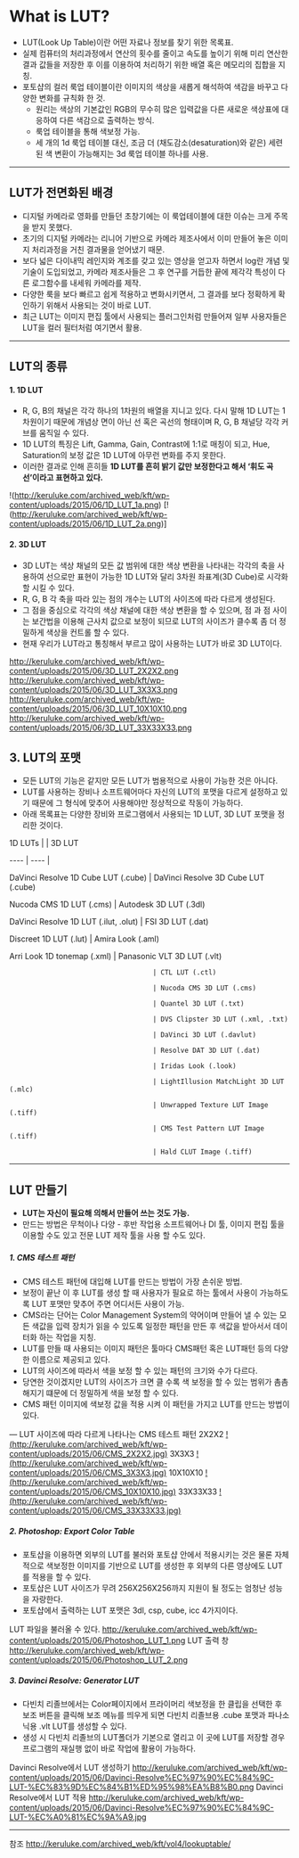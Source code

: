 # What is LUT?

+ LUT(Look Up Table)이란 어떤 자료나 정보를 찾기 위한 목록표.
+ 실제 컴퓨터의 처리과정에서 연산의 횟수를 줄이고 속도를 높이기 위해 미리 연산한 결과 값들을 저장한 후 이를 이용하여 처리하기 위한 배열 혹은 메모리의 집합을 지칭.
+ 포토샵의 컬러 룩업 테이블이란 이미지의 색상을 새롭게 해석하여 색감을 바꾸고 다양한 변화를 규칙화 한 것.
  + 원리는 색상의 기본값인 RGB의 무수히 많은 입력값을 다른 새로운 색상표에 대응하여 다른 색감으로 출력하는 방식.
  + 룩업 테이블을 통해 색보정 가능. 
  + 세 개의 1d 룩업 테이블 대신, 조금 더 (채도감소(desaturation)와 같은) 세련된 색 변환이 가능해지는 3d 룩업 테이블 하나를 사용.

-----------------------------------------------

## LUT가 전면화된 배경

+ 디지털 카메라로 영화를 만들던 초창기에는 이 룩업테이블에 대한 이슈는 크게 주목을 받지 못했다.
+ 초기의 디지털 카메라는 리니어 기반으로 카메라 제조사에서 이미 만들어 놓은 이미지 처리과정을 거친 결과물을 얻어냈기 때문.
+ 보다 넓은 다이내믹 레인지와 계조를 갖고 있는 영상을 얻고자 하면서 log란 개념 및 기술이 도입되었고, 카메라 제조사들은 그 후 연구를 거듭한 끝에 제각각 특성이 다른 로그함수를 내세워 카메라를 제작.
+ 다양한 룩을 보다 빠르고 쉽게 적용하고 변화시키면서, 그 결과를 보다 정확하게 확인하기 위해서 사용되는 것이 바로 LUT. 
+ 최근 LUT는 이미지 편집 툴에서 사용되는 플러그인처럼 만들어져 일부 사용자들은 LUT을 컬러 필터처럼 여기면서 활용.
 
 ----------------------------
 
## LUT의 종류

#### 1. 1D LUT

+ R, G, B의 채널은 각각 하나의 1차원의 배열을 지니고 있다.
다시 말해 1D LUT는 1차원이기 때문에 개념상 면이 아닌 선 혹은 곡선의 형태이며 R, G, B 채널당 각각 커브를 움직일 수 있다. 
+ 1D LUT의 특징은 Lift, Gamma, Gain, Contrast에 1:1로 매칭이 되고, Hue, Saturation의 보정 값은 1D LUT에 아무런 변화를 주지 못한다. 
+ 이러한 결과로 인해 흔히들 __1D LUT를 흔히 밝기 값만 보정한다고 해서 ‘휘도 곡선’이라고 표현하고 있다.__

!(http://keruluke.com/archived_web/kft/wp-content/uploads/2015/06/1D_LUT_1a.png)
[!(http://keruluke.com/archived_web/kft/wp-content/uploads/2015/06/1D_LUT_2a.png)]

#### 2. 3D LUT

+ 3D LUT는 색상 채널의 모든 값 범위에 대한 색상 변환을 나타내는 각각의 축을 사용하여 선으로만 표현이 가능한 1D LUT와 달리 3차원 좌표계(3D Cube)로 시각화할 시킬 수 있다. 
+ R, G, B 각 축을 따라 있는 점의 개수는 LUT의 사이즈에 따라 다르게 생성된다.
+ 그 점을 중심으로 각각의 색상 채널에 대한 색상 변환을 할 수 있으며, 점 과 점 사이는 보간법을 이용해 근사치 값으로 보정이 되므로 LUT의 사이즈가 클수록 좀 더 정밀하게 색상을 컨트롤 할 수 있다.
+ 현재 우리가 LUT라고 통칭해서 부르고 많이 사용하는 LUT가 바로 3D LUT이다.

http://keruluke.com/archived_web/kft/wp-content/uploads/2015/06/3D_LUT_2X2X2.png
http://keruluke.com/archived_web/kft/wp-content/uploads/2015/06/3D_LUT_3X3X3.png
http://keruluke.com/archived_web/kft/wp-content/uploads/2015/06/3D_LUT_10X10X10.png
http://keruluke.com/archived_web/kft/wp-content/uploads/2015/06/3D_LUT_33X33X33.png

## 3. LUT의 포맷

+ 모든 LUT의 기능은 같지만 모든 LUT가 범용적으로 사용이 가능한 것은 아니다. 
+ LUT를 사용하는 장비나 소프트웨어마다 자신의 LUT의 포맷을 다르게 설정하고 있기 때문에 그 형식에 맞추어 사용해야만 정상적으로 작동이 가능하다.
+ 아래 목록표는 다양한 장비와 프로그램에서 사용되는 1D LUT, 3D LUT 포맷을 정리한 것이다.

 1D LUTs    |                              | 3D LUT
 
 ---- | ---- |
 
 DaVinci Resolve 1D Cube LUT (.cube)  	| DaVinci Resolve 3D Cube LUT (.cube) 
 
 Nucoda CMS 1D LUT (.cms)	              | Autodesk 3D  LUT (.3dl)
 
 DaVinci Resolve 1D LUT (.ilut, .olut)  | FSI 3D LUT (.dat)
 
 Discreet 1D LUT (.lut)	                | Amira Look (.aml)
 
 Arri Look 1D tonemap (.xml)            | Panasonic VLT 3D LUT (.vlt)
 
                                        | CTL LUT (.ctl)
                                        
                                        | Nucoda CMS 3D LUT (.cms)
                                        
                                        | Quantel 3D LUT (.txt)
                                        
                                        | DVS Clipster 3D LUT (.xml, .txt)
                                        
                                        | DaVinci 3D LUT (.davlut)
                                        
                                        | Resolve DAT 3D LUT (.dat)
                                        
                                        | Iridas Look (.look)
                                        
                                        | LightIllusion MatchLight 3D LUT (.mlc)
                                        
                                        | Unwrapped Texture LUT Image (.tiff)
                                        
                                        | CMS Test Pattern LUT Image (.tiff)
                                        
                                        | Hald CLUT Image (.tiff)
                  
---------------------------
 
## LUT 만들기

+ __LUT는 자신이 필요해 의해서 만들어 쓰는 것도 가능.__ 
+ 만드는 방법은 무척이나 다양 - 후반 작업용 소프트웨어나 DI 툴, 이미지 편집 툴을 이용할 수도 있고 전문 LUT 제작 툴을 사용 할 수도 있다.           

##### 1. CMS 테스트 패턴
+ CMS 테스트 패턴에 대입해 LUT를 만드는 방법이 가장 손쉬운 방법. 
+ 보정이 끝난 이 후 LUT를 생성 할 때 사용자가 필요로 하는 툴에서 사용이 가능하도록 LUT 포맷만 맞추어 주면 어디서든 사용이 가능.
+ CMS라는 단어는 Color Management System의 약어이며 만들어 낼 수 있는 모든 색값을 입력 장치가 읽을 수 있도록 일정한 패턴을 만든 후 색값을 받아서서 데이터화 하는 작업을 지칭.
+ LUT를 만들 때 사용되는 이미지 패턴은 툴마다 CMS패턴 혹은 LUT패턴 등의 다양한 이름으로 제공되고 있다.
+ LUT의 사이즈에 따라서 색을 보정 할 수 있는 패턴의 크기와 수가 다르다. 
+ 당연한 것이겠지만 LUT의 사이즈가 크면 클 수록 색 보정을 할 수 있는 범위가 촘촘해지기 떄문에 더 정밀하게 색을 보정 할 수 있다.
+ CMS 패턴 이미지에 색보정 값을 적용 시켜 이 패턴을 가지고 LUT를 만드는 방법이 있다.

— LUT 사이즈에 따라 다르게 나타나는 CMS 테스트 패턴
2X2X2
[!(http://keruluke.com/archived_web/kft/wp-content/uploads/2015/06/CMS_2X2X2.jpg)](http://keruluke.com/archived_web/kft/wp-content/uploads/2015/06/CMS_2X2X2.jpg)
3X3X3
[!(http://keruluke.com/archived_web/kft/wp-content/uploads/2015/06/CMS_3X3X3.jpg)](http://keruluke.com/archived_web/kft/wp-content/uploads/2015/06/CMS_3X3X3.jpg)
10X10X10
[!(http://keruluke.com/archived_web/kft/wp-content/uploads/2015/06/CMS_10X10X10.jpg)](http://keruluke.com/archived_web/kft/wp-content/uploads/2015/06/CMS_10X10X10.jpg)
33X33X33
[!(http://keruluke.com/archived_web/kft/wp-content/uploads/2015/06/CMS_33X33X33.jpg)](http://keruluke.com/archived_web/kft/wp-content/uploads/2015/06/CMS_33X33X33.jpg)

##### 2. Photoshop: Export Color Table
+ 포토샵을 이용하면 외부의 LUT를 불러와 포토샵 안에서 적용시키는 것은 물론 자체적으로 색보정한 이미지를 기반으로 LUT를 생성한 후 외부의 다른 영상에도 LUT를 적용을 할 수 있다. 
+ 포토샵은 LUT 사이즈가 무려 256X256X256까지 지원이 될 정도는 엄청난 성능을 자랑한다.
+ 포토샵에서 출력하는 LUT 포맷은 3dl, csp, cube, icc 4가지이다.

LUT 파일을 불러올 수 있다.
http://keruluke.com/archived_web/kft/wp-content/uploads/2015/06/Photoshop_LUT_1.png
LUT 출력 창
http://keruluke.com/archived_web/kft/wp-content/uploads/2015/06/Photoshop_LUT_2.png

##### 3. Davinci Resolve: Generator LUT
+ 다빈치 리졸브에서는 Color페이지에서 프라이머리 색보정을 한 클립을 선택한 후 보조 버튼을 클릭해 보조 메뉴를 띄우게 되면 다빈치 리졸브용 .cube 포맷과 파나소닉용 .vlt LUT를 생성할 수 있다.
+ 생성 시 다빈치 리졸브의 LUT폴더가 기본으로 열리고 이 곳에 LUT를 저장할 경우 프로그램의 재실행 없이 바로 작업에 활용이 가능하다.

Davinci Resolve에서 LUT 생성하기
http://keruluke.com/archived_web/kft/wp-content/uploads/2015/06/Davinci-Resolve%EC%97%90%EC%84%9C-LUT-%EC%83%9D%EC%84%B1%ED%95%98%EA%B8%B0.png
Davinci Resolve에서 LUT 적용
http://keruluke.com/archived_web/kft/wp-content/uploads/2015/06/Davinci-Resolve%EC%97%90%EC%84%9C-LUT-%EC%A0%81%EC%9A%A9.jpg



-----------------------------------------------

참조
http://keruluke.com/archived_web/kft/vol4/lookuptable/
